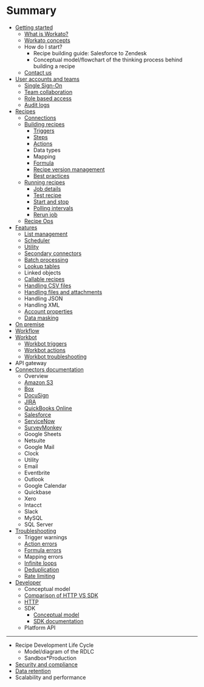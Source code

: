 # Summary

* [Getting started](getting-started.md)
  * [What is Workato?](what-is-workato.md)
  * [Workato concepts](workato-concepts.md)
  * How do I start?
    * Recipe building guide: Salesforce to Zendesk
    * Conceptual model/flowchart of the thinking process behind building a recipe
  * [Contact us](contact-us.md)
* [User accounts and teams](user-accounts-and-teams.md)
  * [Single Sign-On](user-accounts-and-teams/sso.md)
  * [Team collaboration](user-accounts-and-teams/team-collaboration.md)
  * [Role based access](user-accounts-and-teams/team-collaboration.md#team-roles)
  * [Audit logs](user-accounts-and-teams/team-collaboration.md#audit-logs)
* [Recipes](recipes.md)
  * [Connections](recipes/connections.md)
  * [Building recipes](recipes/building-recipes.md)
    * [Triggers](recipes/triggers.md)
    * [Steps](recipes/steps.md)
    * [Actions](recipes/actions.md)
    * Data types
    * Mapping
    * [Formula](recipes/formula.md)
    * [Recipe version management](recipes/recipe-version-management.md)
    * [Best practices](recipes/building-best-practices.md)
  * [Running recipes](recipes/running-recipes.md)
    * [Job details](recipes/job-details.md)
    * [Test recipe](recipes/testing-recipes.md)
    * [Start and stop](recipes/start-and-stop.md)
    * [Polling intervals](recipes/polling-intervals.md)
    * [Rerun job](recipes/rerun-job.md)
  * [Recipe Ops](recipe-ops.md)
* [Features](features.md)
  * [List management](features/list-management.md)
  * [Scheduler](features/scheduler.md)
  * [Utility](features/utilities.md)
  * [Secondary connectors](features/secondary-connectors.md)
  * [Batch processing](features/batch-processing.md)
  * [Lookup tables](features/lookup-tables.md)
  * Linked objects
  * [Callable recipes](features/callable-recipes.md)
  * [Handling CSV files](features/handling-csv-files.md)
  * [Handling files and attachments](features/handling-files-and-attachments.md)
  * Handling JSON
  * Handling XML
  * [Account properties](features/account-properties.md)
  * [Data masking](features/data-masking.md)
* [On premise](on-prem.md)
* [Workflow](workflow.md)
* [Workbot](workbot/workbot.md)
  * [Workbot triggers](workbot/workbot-triggers.md)
  * [Workbot actions](workbot/workbot-actions.md)
  * [Workbot troubleshooting](workbot/workbot-troubleshooting.md)
* API gateway
* [Connectors documentation](connectors.md)
  * Overview
  * [Amazon S3](connectors/s3.md)
  * [Box](connectors/box.md)
  * [DocuSign](connectors/docusign.md)
  * [JIRA](connectors/jira.md)
  * [QuickBooks Online](connectors/quickbooks.md)
  * [Salesforce](connectors/salesforce.md)
  * [ServiceNow](connectors/servicenow.md)
  * [SurveyMonkey](connectors/surveymonkey.md)
  * Google Sheets
  * Netsuite
  * Google Mail
  * Clock
  * Utility
  * Email
  * Eventbrite
  * Outlook
  * Google Calendar
  * Quickbase
  * Xero
  * Intacct
  * Slack
  * MySQL
  * SQL Server
* [Troubleshooting](troubleshooting.md)
  * Trigger warnings
  * [Action errors](recipes/action-errors.md)
  * [Formula errors](recipes/formula-errors.md)
  * Mapping errors
  * [Infinite loops](recipes/infinite-loops.md)
  * [Deduplication](recipes/deduplication.md)
  * [Rate limiting](recipes/rate-limiting.md)
* [Developer](developer.md)
  * Conceptual model
  * [Comparison of HTTP VS SDK](developer/http-vs-sdk.md)
  * [HTTP](developer/http.md)
  * SDK
    * [Conceptual model](developer/sdk/sdk-conceptual-model.md)
    * [SDK documentation](developer/sdk/sdk-docs.md)
  * Platform API
----------------
* Recipe Development Life Cycle
  * Model/diagram of the RDLC
  * Sandbox\*Production
* [Security and compliance](https://www.workato.com/security)
* [Data retention](data-retention.md)
* Scalability and performance
